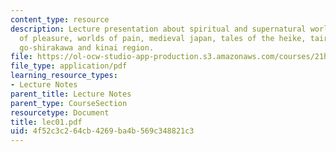 ```yaml
---
content_type: resource
description: Lecture presentation about spiritual and supernatural worlds, worlds
  of pleasure, worlds of pain, medieval japan, tales of the heike, tairano kiyomori,
  go-shirakawa and kinai region.
file: https://ol-ocw-studio-app-production.s3.amazonaws.com/courses/21h-522-japan-in-the-age-of-the-samurai-history-and-film-fall-2006/4f52c3c264cb4269ba4b569c348821c3_lec01.pdf
file_type: application/pdf
learning_resource_types:
- Lecture Notes
parent_title: Lecture Notes
parent_type: CourseSection
resourcetype: Document
title: lec01.pdf
uid: 4f52c3c2-64cb-4269-ba4b-569c348821c3
---
```

